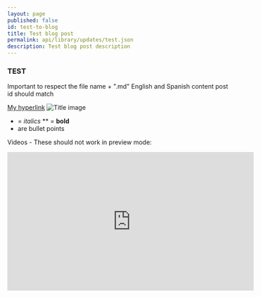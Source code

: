 ```yaml
---
layout: page
published: false 
id: test-to-blog
title: Test blog post
permalink: api/library/updates/test.json
description: Test blog post description
---
```

 
### TEST

Important to respect the file name + ".md"
English and Spanish content post id should match

[My hyperlink](http://www.google.com)
![Title image](https://upload.wikimedia.org/wikipedia/commons/3/32/House_sparrow04.jpg)

* = *italics*
** = **bold**
* are bullet points

Videos - These should not work in preview mode:
<iframe width="560" height="315" src="https://www.youtube.com/embed/fBCAOjAS9d4" frameborder="0" allowfullscreen></iframe>
